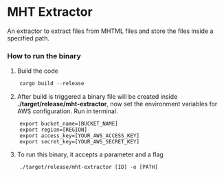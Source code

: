 # MHT Extractor 

An extractor to extract files from MHTML files and store the files inside a specified path.

### How to run the binary

1. Build the code

```rust
    cargo build --release
```

2. After build is triggered a binary file will be created inside **./target/release/mht-extractor**, now set the environment variables for AWS configuration. Run in terminal.
```
    export bucket_name=[BUCKET_NAME]
    export region=[REGION]
    export access_key=[YOUR_AWS_ACCESS_KEY]
    export secret_key=[YOUR_AWS_SECRET_KEY]
```

3. To run this binary, it accepts a parameter and a flag

```
    ./target/release/mht-extractor [ID] -o [PATH]
```